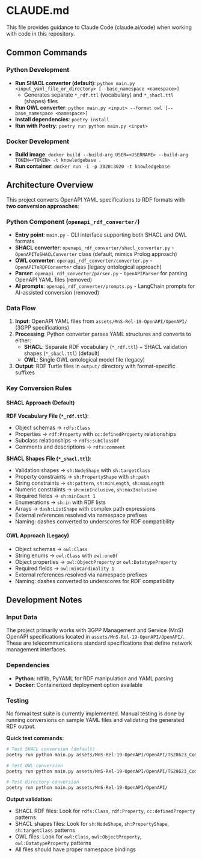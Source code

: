 # CLAUDE.md

This file provides guidance to Claude Code (claude.ai/code) when working with code in this repository.

## Common Commands

### Python Development
- **Run SHACL converter (default)**: `python main.py <input_yaml_file_or_directory> [--base_namespace <namespace>]`
  - Generates separate `*_rdf.ttl` (vocabulary) and `*_shacl.ttl` (shapes) files
- **Run OWL converter**: `python main.py <input> --format owl [--base_namespace <namespace>]`
- **Install dependencies**: `poetry install` 
- **Run with Poetry**: `poetry run python main.py <input>`

### Docker Development  
- **Build image**: `docker build --build-arg USER=<USERNAME> --build-arg TOKEN=<TOKEN> -t knowledgebase .`
- **Run container**: `docker run -i -p 3020:3020 -t knowledgebase`

## Architecture Overview

This project converts OpenAPI YAML specifications to RDF formats with **two conversion approaches**:

### Python Component (`openapi_rdf_converter/`)
- **Entry point**: `main.py` - CLI interface supporting both SHACL and OWL formats
- **SHACL converter**: `openapi_rdf_converter/shacl_converter.py` - `OpenAPIToSHACLConverter` class (default, mimics Prolog approach)
- **OWL converter**: `openapi_rdf_converter/converter.py` - `OpenAPIToRDFConverter` class (legacy ontological approach)
- **Parser**: `openapi_rdf_converter/parser.py` - `OpenAPIParser` for parsing OpenAPI YAML files (removed)
- **AI prompts**: `openapi_rdf_converter/prompts.py` - LangChain prompts for AI-assisted conversion (removed)


### Data Flow
1. **Input**: OpenAPI YAML files from `assets/MnS-Rel-19-OpenAPI/OpenAPI/` (3GPP specifications)
2. **Processing**: Python converter parses YAML structures and converts to either:
   - **SHACL**: Separate RDF vocabulary (`*_rdf.ttl`) + SHACL validation shapes (`*_shacl.ttl`) (default)
   - **OWL**: Single OWL ontological model file (legacy)
3. **Output**: RDF Turtle files in `output/` directory with format-specific suffixes

### Key Conversion Rules

#### SHACL Approach (Default)
**RDF Vocabulary File (`*_rdf.ttl`)**:
- Object schemas → `rdfs:Class`
- Properties → `rdf:Property` with `cc:definedProperty` relationships
- Subclass relationships → `rdfs:subClassOf`
- Comments and descriptions → `rdfs:comment`

**SHACL Shapes File (`*_shacl.ttl`)**:
- Validation shapes → `sh:NodeShape` with `sh:targetClass`
- Property constraints → `sh:PropertyShape` with `sh:path`
- String constraints → `sh:pattern`, `sh:minLength`, `sh:maxLength`
- Numeric constraints → `sh:minInclusive`, `sh:maxInclusive`
- Required fields → `sh:minCount 1`
- Enumerations → `sh:in` with RDF lists
- Arrays → `dash:ListShape` with complex path expressions
- External references resolved via namespace prefixes
- Naming: dashes converted to underscores for RDF compatibility

#### OWL Approach (Legacy)
- Object schemas → `owl:Class`
- String enums → `owl:Class` with `owl:oneOf` 
- Object properties → `owl:ObjectProperty` or `owl:DatatypeProperty`
- Required fields → `owl:minCardinality 1`
- External references resolved via namespace prefixes
- Naming: dashes converted to underscores for RDF compatibility

## Development Notes

### Input Data
The project primarily works with 3GPP Management and Service (MnS) OpenAPI specifications located in `assets/MnS-Rel-19-OpenAPI/OpenAPI/`. These are telecommunications standard specifications that define network management interfaces.

### Dependencies
- **Python**: rdflib, PyYAML for RDF manipulation and YAML parsing  
- **Docker**: Containerized deployment option available

### Testing
No formal test suite is currently implemented. Manual testing is done by running conversions on sample YAML files and validating the generated RDF output.

**Quick test commands:**
```bash
# Test SHACL conversion (default)
poetry run python main.py assets/MnS-Rel-19-OpenAPI/OpenAPI/TS28623_ComDefs.yaml

# Test OWL conversion
poetry run python main.py assets/MnS-Rel-19-OpenAPI/OpenAPI/TS28623_ComDefs.yaml --format owl

# Test directory conversion
poetry run python main.py assets/MnS-Rel-19-OpenAPI/OpenAPI/
```

**Output validation:**
- SHACL RDF files: Look for `rdfs:Class`, `rdf:Property`, `cc:definedProperty` patterns
- SHACL shapes files: Look for `sh:NodeShape`, `sh:PropertyShape`, `sh:targetClass` patterns  
- OWL files: Look for `owl:Class`, `owl:ObjectProperty`, `owl:DatatypeProperty` patterns
- All files should have proper namespace bindings